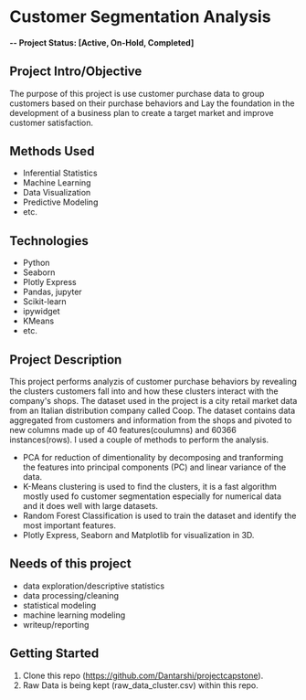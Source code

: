 # Customer Segmentation Analysis


#### -- Project Status: [Active, On-Hold, Completed]

## Project Intro/Objective
The purpose of this project is use customer purchase data to group customers based on their purchase behaviors and
Lay the foundation in the development of a business plan to create a target market and improve customer satisfaction. 


## Methods Used
* Inferential Statistics
* Machine Learning
* Data Visualization
* Predictive Modeling
* etc.

## Technologies 
* Python
* Seaborn
* Plotly Express
* Pandas, jupyter
* Scikit-learn
* ipywidget
* KMeans
* etc. 

## Project Description
This project performs analyzis of customer purchase behaviors by revealing the clusters customers fall into and how these clusters interact with the company's shops.
The dataset used in the project is a city retail market data from an Italian distribution company called Coop. The dataset contains data aggregated from customers 
and information from the shops and pivoted to new columns made up of 40 features(coulumns) and 60366 instances(rows).
I used a couple of methods to perform the analysis. 
* PCA for reduction of dimentionality by decomposing and tranforming the features into principal components (PC) and linear variance of the data.
* K-Means clustering is used to find the clusters, it is a fast algorithm mostly used fo customer segmentation especially for numerical data and it does well with large datasets.
* Random Forest Classification is used to train the dataset and identify the most important features.
* Plotly Express, Seaborn and Matplotlib for visualization in 3D.
            
## Needs of this project

- data exploration/descriptive statistics
- data processing/cleaning
- statistical modeling
- machine learning modeling
- writeup/reporting


## Getting Started

1. Clone this repo (https://github.com/Dantarshi/projectcapstone).
2. Raw Data is being kept (raw_data_cluster.csv) within this repo.







```python

```
